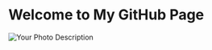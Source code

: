 <!DOCTYPE html>
<html lang="en">
<head>
    <meta charset="UTF-8">
    <meta name="viewport" content="width=device-width, initial-scale=1.0">
    <title>spiderman</title>
</head>
<body>
    <h1>Welcome to My GitHub Page</h1>
    <img src="spiderman.jpg" alt="Your Photo Description">
</body>
</html>
